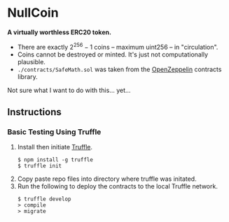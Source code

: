 # NullCoin

**A virtually worthless ERC20 token.**
* There are exactly $2^{256} - 1$ coins &ndash; maximum uint256 &ndash; in "circulation".
* Coins cannot be destroyed or minted. It's just not computationally plausible.
* ```./contracts/SafeMath.sol``` was taken from the <a href="https://openzeppelin.com/contracts/">OpenZeppelin</a> contracts library.

Not sure what I want to do with this... yet...<br />

## Instructions
### Basic Testing Using Truffle

1. Install then initiate <a href="https://www.trufflesuite.com/">Truffle</a>.
    ```
    $ npm install -g truffle
    $ truffle init
    ```
2. Copy paste repo files into directory where truffle was initated.
3. Run the following to deploy the contracts to the local Truffle network.
   ```
   $ truffle develop
   > compile
   > migrate
   ```